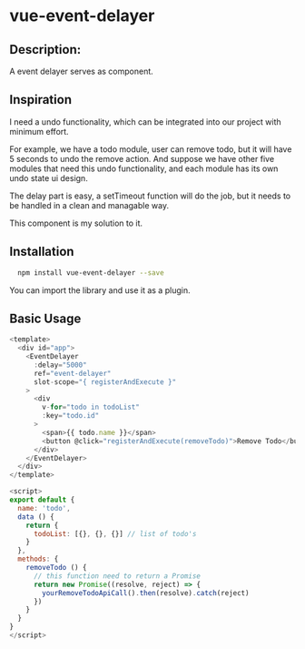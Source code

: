 # vue-event-delayer

## Description:
A event delayer serves as component.

## Inspiration
I need a undo functionality, which can be integrated into our project with minimum effort.

For example, we have a todo module, user can remove todo, but it will have 5 seconds
to undo the remove action. 
And suppose we have other five modules that need this undo functionality, and each module has
its own undo state ui design.

The delay part is easy, a setTimeout function will do the job, but it needs to be handled in 
a clean and managable way.

This component is my solution to it.

## Installation
```bash
  npm install vue-event-delayer --save
```

You can import the library and use it as a plugin.

## Basic Usage
```javascript
<template>
  <div id="app">
    <EventDelayer 
      :delay="5000" 
      ref="event-delayer" 
      slot-scope="{ registerAndExecute }"
    >
      <div 
        v-for="todo in todoList" 
        :key="todo.id"
      >
        <span>{{ todo.name }}</span>
        <button @click="registerAndExecute(removeTodo)">Remove Todo</button>
      </div>
    </EventDelayer>
  </div>
</template>

<script>
export default {
  name: 'todo',
  data () {
    return {
      todoList: [{}, {}, {}] // list of todo's 
    }
  },
  methods: {
    removeTodo () {
      // this function need to return a Promise
      return new Promise((resolve, reject) => {
        yourRemoveTodoApiCall().then(resolve).catch(reject)
      })
    }
  }
}
</script>
```
